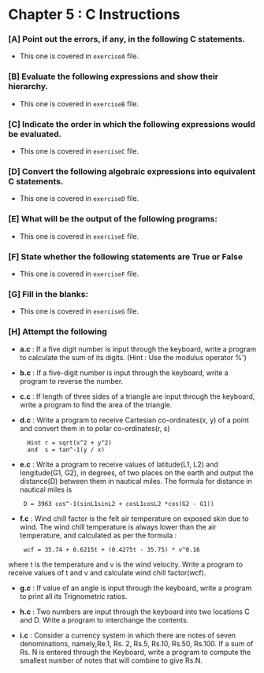 # Chapter 5 : C Instructions

### [A] Point out the errors, if any, in the following C statements.
- This one is covered in `exerciseA` file.

### [B] Evaluate the following expressions and show their hierarchy.
- This one is covered in `exerciseB` file.  

### [C] Indicate the order in which the following expressions would be evaluated.
- This one is covered in `exerciseC` file.  

### [D] Convert the following algebraic expressions into equivalent C statements.
- This one is covered in `exerciseD` file.  

### [E] What will be the output of the following programs:
- This one is covered in `exerciseE` file. 

### [F] State whether the following statements are True or False
- This one is covered in `exerciseF` file.  

### [G] Fill in the blanks:
- This one is covered in `exerciseG` file.   


### [H] Attempt the following
- **a.c** : If a five digit number is input through the keyboard, write a program to calculate the sum of its digits. 
(Hint : Use the modulus operator %')

- **b.c** : If a five-digit number is input through the keyboard, write a program to reverse the number.

- **c.c** :  If length of three sides of a triangle are input through the keyboard, write a program to find the area of the triangle.   

- **d.c** : Write a program to receive Cartesian co-ordinates(x, y) of a point and convert them in to polar co-ordinates(r, s)
       
       	Hint r = sqrt(x^2 + y^2)
       	and  s = tan^-1(y / x)
       
- **e.c** : Write a program to receive values of latitude(L1, L2) and longitude(G1, G2), in degrees, of two places on the earth and output 
the distance(D) between them in nautical miles. The formula for distance in nautical miles is
       
       D = 3963 cos^-1(sinL1sinL2 + cosL1cosL2 *cos(G2 - G1)) 
       
- **f.c** : Wind chill factor is the felt air temperature on exposed skin due to wind. The wind chill temperature is always lower than the air 
temperature, and calculated as per the formula :
       
       wcf = 35.74 + 0.6215t + (0.4275t - 35.75) * v^0.16
where t is the temperature and v is the wind velocity. Write a program to receive values of t and v and calculate wind chill factor(wcf). 

- **g.c** : If value of an angle is input through the keyboard, write a program to print all its Trignometric ratios.

- **h.c** : Two numbers are input through the keyboard into two locations C and D. Write a program to interchange the contents.

- **i.c** : Consider a currency system in which there are notes of seven denominations, namely,Re.1, Rs. 2, Rs.5, Rs.10, Rs.50, Rs.100. 
If a sum of Rs. N is entered through the Keyboard, write a program to compute the smallest number of notes that will combine to give Rs.N.

